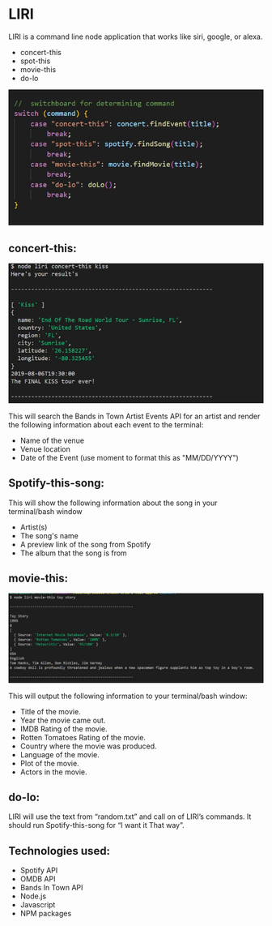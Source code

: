
# LIRI

LIRI is a command line node application that works like siri, google, or alexa.

-	concert-this
-	spot-this
-	movie-this
-	do-lo


![Screen shot](Images/switch.JPG)


## concert-this: 

![Screen shot](Images/concert-this.JPG)


This will search the Bands in Town Artist Events API for an artist and render the following information about each event to the terminal:

-	Name of the venue
-	Venue location
-	Date of the Event (use moment to format this as "MM/DD/YYYY")

## Spotify-this-song: 


This will show the following information about the song in your terminal/bash window

-	Artist(s)
-	The song's name
-	A preview link of the song from Spotify
-	The album that the song is from

## movie-this: 

![Screen shot](Images/movie-this.JPG)

This will output the following information to your terminal/bash window:
-	Title of the movie.
-	Year the movie came out.
-	IMDB Rating of the movie.
-	Rotten Tomatoes Rating of the movie.
-	Country where the movie was produced.
-	Language of the movie.
-	Plot of the movie.
-	Actors in the movie.

## do-lo: 



LIRI will use the text from “random.txt” and call on of LIRI’s commands. 
It should run Spotify-this-song for “I want it That way”. 

## Technologies used:

* Spotify API
* OMDB API
* Bands In Town API
* Node.js
* Javascript
* NPM packages
